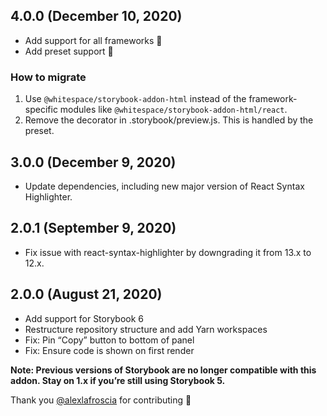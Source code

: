 ## 4.0.0 (December 10, 2020)

- Add support for all frameworks 🎂
- Add preset support 🍰

### How to migrate

1. Use `@whitespace/storybook-addon-html` instead of the framework-specific
   modules like `@whitespace/storybook-addon-html/react`.
2. Remove the decorator in .storybook/preview.js. This is handled by the preset.

## 3.0.0 (December 9, 2020)

- Update dependencies, including new major version of React Syntax Highlighter.

## 2.0.1 (September 9, 2020)

- Fix issue with react-syntax-highlighter by downgrading it from 13.x to 12.x.

## 2.0.0 (August 21, 2020)

- Add support for Storybook 6
- Restructure repository structure and add Yarn workspaces
- Fix: Pin “Copy” button to bottom of panel
- Fix: Ensure code is shown on first render

**Note: Previous versions of Storybook are no longer compatible with this addon.
Stay on 1.x if you’re still using Storybook 5.**

Thank you [@alexlafroscia](https://github.com/alexlafroscia) for contributing 🎉
